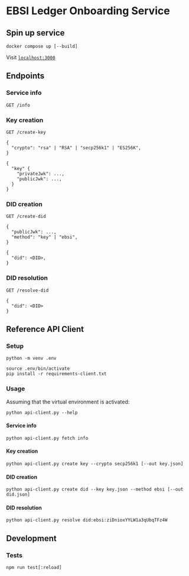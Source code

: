 # EBSI Ledger Onboarding Service

## Spin up service

```shell
docker compose up [--build]
```

Visit [`localhost:3000`](http://localhost:3000)

## Endpoints

### Service info

```
GET /info
```

### Key creation

```
GET /create-key

{
  "crypto": "rsa" | "RSA" | "secp256k1" | "ES256K",
}
```

```
{
  "key" {
    "privateJwk": ...,
    "publicJwk": ...,
  }
}
```

### DID creation

```
GET /create-did

{
  "publicJwk": ...,
  "method": "key" | "ebsi",
}
```

```
{
  "did": <DID>,
}
```

### DID resolution

```
GET /resolve-did

{
  "did": <DID>
}
```

## Reference API Client

### Setup

```shell
python -m venv .env
```

```shell
source .env/bin/activate
pip install -r requirements-client.txt
```

### Usage

Assuming that the virtual environment is activated:

```shell
python api-client.py --help
```

#### Service info

```shell
python api-client.py fetch info
```

#### Key creation

```shell
python api-client.py create key --crypto secp256k1 [--out key.json]
```

#### DID creation

```shell
python api-client.py create did --key key.json --method ebsi [--out did.json]
```

#### DID resolution

```shell
python api-client.py resolve did:ebsi:ziDnioxYYLW1a3qUbqTFz4W
```

## Development

### Tests

```shell
npm run test[:reload]
```
